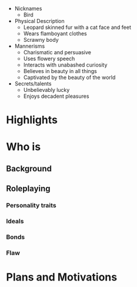 
- Nicknames
	- Bird
- Physical Description
	- Leopard skinned fur with a cat face and feet
	- Wears flamboyant clothes
	- Scrawny body
- Mannerisms
	- Charismatic and persuasive
	- Uses flowery speech
	- Interacts with unabashed curiosity
	- Believes in beauty in all things
	- Captivated by the beauty of the world
- Secrets/talents
	- Unbelievably lucky
	- Enjoys decadent pleasures
# Highlights
# Who is 
## Background
## Roleplaying 
### Personality traits
### Ideals
### Bonds
### Flaw
# Plans and Motivations